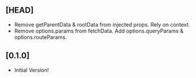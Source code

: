 ## [HEAD]

- Remove getParentData & rootData from injected props. Rely on context.
- Remove options.params from fetchData. Add options.queryParams & options.routeParams.

## [0.1.0]

- Initial Version!
